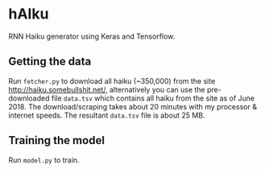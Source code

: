 # hAIku
RNN Haiku generator using Keras and Tensorflow.

## Getting the data
Run `fetcher.py` to download all haiku (~350,000) from the site http://haiku.somebullshit.net/, alternatively you can use the pre-downloaded file `data.tsv` which contains all haiku from the site as of June 2018. The download/scraping takes about 20 minutes with my processor & internet speeds. The resultant `data.tsv` file is about 25 MB.

## Training the model
Run `model.py` to train.
